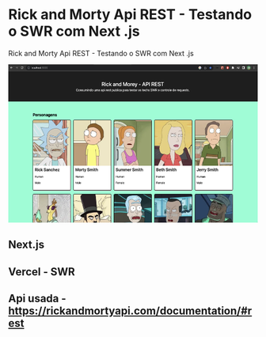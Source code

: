 # Rick and Morty Api REST - Testando o SWR com Next .js

Rick and Morty Api REST - Testando o SWR com Next .js

<p align="center">
  <img width="544" height="320" src="https://github.com/cleytonchagasbr/imgs/blob/master/print-rickandmorey.png">
</p>

## Next.js

## Vercel - SWR

## Api usada - https://rickandmortyapi.com/documentation/#rest
